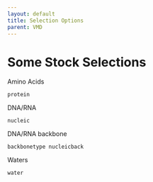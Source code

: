 ```yaml
---
layout: default
title: Selection Options
parent: VMD
---
```


# Some Stock Selections

Amino Acids

```
protein
```

DNA/RNA

```
nucleic
```

DNA/RNA backbone

```
backbonetype nucleicback
```

Waters

```
water
```
